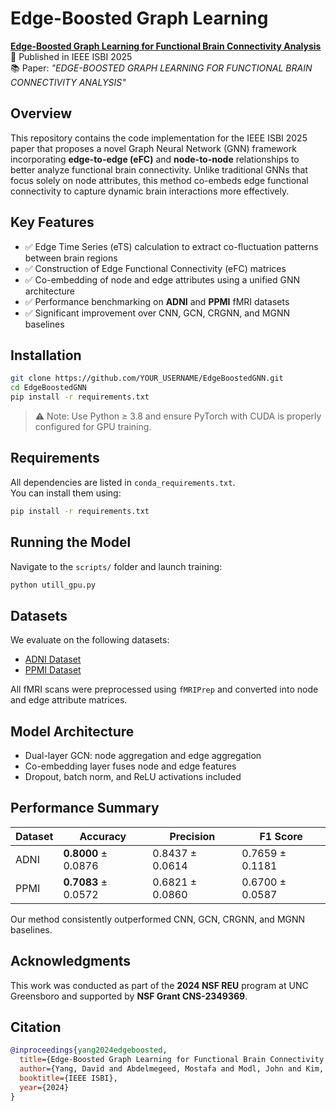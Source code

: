 # Edge-Boosted Graph Learning

[**Edge-Boosted Graph Learning for Functional Brain Connectivity Analysis**](https://arxiv.org/abs/2504.14796)  
📄 Published in IEEE ISBI 2025  
📚 Paper: *"EDGE-BOOSTED GRAPH LEARNING FOR FUNCTIONAL BRAIN CONNECTIVITY ANALYSIS"*

## Overview

This repository contains the code implementation for the IEEE ISBI 2025 paper that proposes a novel Graph Neural Network (GNN) framework incorporating **edge-to-edge (eFC)** and **node-to-node** relationships to better analyze functional brain connectivity. Unlike traditional GNNs that focus solely on node attributes, this method co-embeds edge functional connectivity to capture dynamic brain interactions more effectively.

## Key Features

- ✅ Edge Time Series (eTS) calculation to extract co-fluctuation patterns between brain regions  
- ✅ Construction of Edge Functional Connectivity (eFC) matrices  
- ✅ Co-embedding of node and edge attributes using a unified GNN architecture  
- ✅ Performance benchmarking on **ADNI** and **PPMI** fMRI datasets  
- ✅ Significant improvement over CNN, GCN, CRGNN, and MGNN baselines  

## Installation

```bash
git clone https://github.com/YOUR_USERNAME/EdgeBoostedGNN.git
cd EdgeBoostedGNN
pip install -r requirements.txt
```

> ⚠️ Note: Use Python ≥ 3.8 and ensure PyTorch with CUDA is properly configured for GPU training.

## Requirements

All dependencies are listed in `conda_requirements.txt`.  
You can install them using:

```bash
pip install -r requirements.txt
```

## Running the Model

Navigate to the `scripts/` folder and launch training:

```bash
python utill_gpu.py
```

## Datasets

We evaluate on the following datasets:

- [ADNI Dataset](https://adni.loni.usc.edu/)
- [PPMI Dataset](https://www.ppmi-info.org/)

All fMRI scans were preprocessed using `fMRIPrep` and converted into node and edge attribute matrices.

## Model Architecture

- Dual-layer GCN: node aggregation and edge aggregation  
- Co-embedding layer fuses node and edge features  
- Dropout, batch norm, and ReLU activations included

## Performance Summary

| Dataset | Accuracy | Precision | F1 Score |
|---------|----------|-----------|----------|
| ADNI    | **0.8000** ± 0.0876 | 0.8437 ± 0.0614 | 0.7659 ± 0.1181 |
| PPMI    | **0.7083** ± 0.0572 | 0.6821 ± 0.0860 | 0.6700 ± 0.0587 |

Our method consistently outperformed CNN, GCN, CRGNN, and MGNN baselines.

## Acknowledgments

This work was conducted as part of the **2024 NSF REU** program at UNC Greensboro and supported by **NSF Grant CNS-2349369**.

## Citation

```bibtex
@inproceedings{yang2024edgeboosted,
  title={Edge-Boosted Graph Learning for Functional Brain Connectivity Analysis},
  author={Yang, David and Abdelmegeed, Mostafa and Modl, John and Kim, Minjeong},
  booktitle={IEEE ISBI},
  year={2024}
}
```
